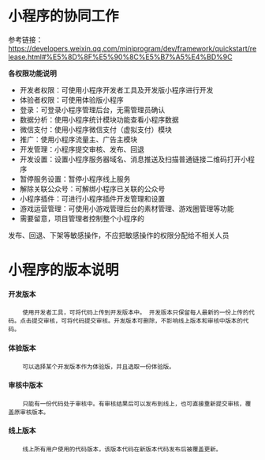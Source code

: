 # 小程序的协同工作
参考链接：https://developers.weixin.qq.com/miniprogram/dev/framework/quickstart/release.html#%E5%8D%8F%E5%90%8C%E5%B7%A5%E4%BD%9C

**各权限功能说明**
 - 开发者权限：可使用小程序开发者工具及开发版小程序进行开发
 - 体验者权限：可使用体验版小程序
 - 登录：可登录小程序管理后台，无需管理员确认
 - 数据分析：使用小程序统计模块功能查看小程序数据
 - 微信支付：使用小程序微信支付（虚拟支付）模块
 - 推广：使用小程序流量主、广告主模块
 - 开发管理：小程序提交审核、发布、回退
 - 开发设置：设置小程序服务器域名、消息推送及扫描普通链接二维码打开小程序
 - 暂停服务设置：暂停小程序线上服务
 - 解除关联公众号：可解绑小程序已关联的公众号
 - 小程序插件：可进行小程序插件开发管理和设置
 - 游戏运营管理：可使用小游戏管理后台的素材管理、游戏圈管理等功能
 - 需要留意，项目管理者控制整个小程序的

发布、回退、下架等敏感操作，不应把敏感操作的权限分配给不相关人员


# 小程序的版本说明

#### 开发版本	
    	使用开发者工具，可将代码上传到开发版本中。 开发版本只保留每人最新的一份上传的代码。点击提交审核，可将代码提交审核。开发版本可删除，不影响线上版本和审核中版本的代码。
#### 体验版本	
   		可以选择某个开发版本作为体验版，并且选取一份体验版。
#### 审核中版本	
   		只能有一份代码处于审核中。有审核结果后可以发布到线上，也可直接重新提交审核，覆盖原审核版本。
#### 线上版本	
   		线上所有用户使用的代码版本，该版本代码在新版本代码发布后被覆盖更新。